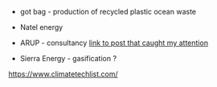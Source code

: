 

- got bag - production of recycled plastic ocean waste

- Natel energy 


- ARUP - consultancy [link to post that caught my attention](https://www.linkedin.com/posts/usd-masters-engineering-sustainability-health_the-end-of-human-centred-design-is-here-activity-7128737982311735296-3MpV?utm_source=share&utm_medium=member_desktop)


- Sierra Energy - gasification ?






https://www.climatetechlist.com/


